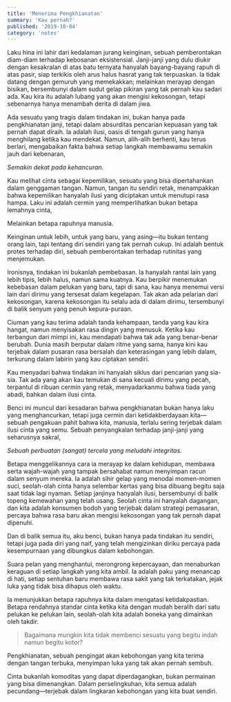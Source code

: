 ```yaml
---
title: 'Menerima Pengkhianatan'
summary: 'Kau pernah?'
published: '2019-10-04'
category: 'notes'
---
```


Laku hina ini lahir dari kedalaman jurang keinginan, sebuah pemberontakan diam-diam terhadap kebosanan eksistensial. Janji-janji yang dulu diukir dengan kesakralan di atas batu ternyata hanyalah bayang-bayang rapuh di atas pasir, siap terkikis oleh arus halus hasrat yang tak terpuaskan. Ia tidak datang dengan gemuruh yang memekakkan; melainkan merayap dengan bisikan, bersembunyi dalam sudut gelap pikiran yang tak pernah kau sadari ada. Kau kira itu adalah lubang yang akan mengisi kekosongan, tetapi sebenarnya hanya menambah derita di dalam jiwa.

Ada sesuatu yang tragis dalam tindakan ini, bukan hanya pada pengkhianatan janji, tetapi dalam absurditas pencarian kepuasan yang tak pernah dapat diraih. Ia adalah ilusi, oasis di tengah gurun yang hanya menghilang ketika kau mendekat. Namun, alih-alih berhenti, kau terus berlari, mengabaikan fakta bahwa setiap langkah membawamu semakin jauh dari kebenaran,

*Semakin dekat pada kehancuran.*

Kau melihat cinta sebagai kepemilikan, sesuatu yang bisa dipertahankan dalam genggaman tangan. Namun, tangan itu sendiri retak, menampakkan bahwa kepemilikan hanyalah ilusi yang diciptakan untuk menutupi rasa hampa. Laku ini adalah cermin yang memperlihatkan bukan betapa lemahnya cinta,

Melainkan betapa rapuhnya manusia.

Keinginan untuk lebih, untuk yang baru, yang asing—itu bukan tentang orang lain, tapi tentang diri sendiri yang tak pernah cukup. Ini adalah bentuk protes terhadap diri, sebuah pemberontakan terhadap rutinitas yang menjemukan.

Ironisnya, tindakan ini bukanlah pembebasan. Ia hanyalah rantai lain yang lebih tipis, lebih halus, namun sama kuatnya. Kau berpikir menemukan kebebasan dalam pelukan yang baru, tapi di sana, kau hanya menemui versi lain dari dirimu yang tersesat dalam kegelapan. Tak akan ada pelarian dari kekosongan, karena kekosongan itu selalu ada di dalam dirimu, tersembunyi di balik senyum yang penuh kepura-puraan.

Ciuman yang kau terima adalah tanda kehampaan, tanda yang kau kira hangat, namun menyisakan rasa dingin yang menusuk. Ketika kau terbangun dari mimpi ini, kau mendapati bahwa tak ada yang benar-benar berubah. Dunia masih berputar dalam ritme yang sama, hanya kini kau terjebak dalam pusaran rasa bersalah dan keterasingan yang lebih dalam, terkurung dalam labirin yang kau ciptakan sendiri.

Kau menyadari bahwa tindakan ini hanyalah siklus dari pencarian yang sia-sia. Tak ada yang akan kau temukan di sana kecuali dirimu yang pecah, terpantul di ribuan cermin yang retak, menyadarkanmu bahwa tiada yang abadi, bahkan dalam ilusi cinta.

Benci ini muncul dari kesadaran bahwa pengkhianatan bukan hanya laku yang menghancurkan, tetapi juga cermin dari ketidakberdayaan kita—sebuah pengakuan pahit bahwa kita, manusia, terlalu sering terjebak dalam ilusi cinta yang semu. Sebuah penyangkalan terhadap janji-janji yang seharusnya sakral,

*Sebuah perbuatan (sangat) tercela yang meludahi integritas.*

Betapa menggelikannya cara ia merayap ke dalam kehidupan, membawa serta wajah-wajah yang tampak bersahabat namun menyimpan racun dalam senyum mereka. Ia adalah sihir gelap yang menodai momen-momen suci, seolah-olah cinta hanya selembar kertas yang bisa dibuang begitu saja saat tidak lagi nyaman. Setiap janjinya hanyalah ilusi, bersembunyi di balik topeng kemewahan yang telah usang. Seolah cinta ini hanyalah dagangan, dan kita adalah konsumen bodoh yang terjebak dalam strategi pemasaran, percaya bahwa rasa baru akan mengisi kekosongan yang tak pernah dapat dipenuhi.

Dan di balik semua itu, aku benci, bukan hanya pada tindakan itu sendiri, tetapi juga pada diri yang naif, yang telah mengizinkan diriku percaya pada kesempurnaan yang dibungkus dalam kebohongan.

Suara pelan yang menghantui, merongrong kepercayaan, dan menaburkan keraguan di setiap langkah yang kita ambil. Ia adalah paku yang menancap di hati, setiap sentuhan baru membawa rasa sakit yang tak terkatakan, jejak luka yang tidak bisa dihapus oleh waktu.

Ia menunjukkan betapa rapuhnya kita dalam mengatasi ketidakpastian. Betapa rendahnya standar cinta ketika kita dengan mudah beralih dari satu pelukan ke pelukan lain, seolah-olah kita adalah boneka yang dimainkan oleh takdir.

> Bagaimana mungkin kita tidak membenci sesuatu yang begitu indah namun begitu kotor?

Pengkhianatan, sebuah pengingat akan kebohongan yang kita terima dengan tangan terbuka, menyimpan luka yang tak akan pernah sembuh.

Cinta bukanlah komoditas yang dapat diperdagangkan, bukan permainan yang bisa dimenangkan. Dalam perselingkuhan, kita semua adalah pecundang—terjebak dalam lingkaran kebohongan yang kita buat sendiri.
